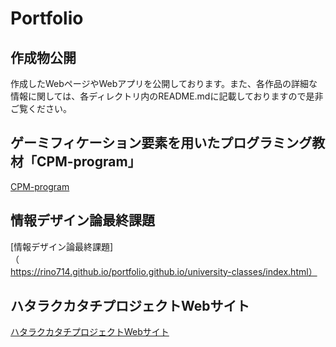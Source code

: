 # Portfolio
## 作成物公開
作成したWebページやWebアプリを公開しております。また、各作品の詳細な情報に関しては、各ディレクトリ内のREADME.mdに記載しておりますので是非ご覧ください。

## ゲーミフィケーション要素を用いたプログラミング教材「CPM-program」
[CPM-program](https://www.koeki-prj.org/CPM-program)
## 情報デザイン論最終課題
[情報デザイン論最終課題]（https://rino714.github.io/portfolio.github.io/university-classes/index.html）

## ハタラクカタチプロジェクトWebサイト
[ハタラクカタチプロジェクトWebサイト](https://rino714.github.io/portfolio.github.io/hatarakukatati-web/index.html)


